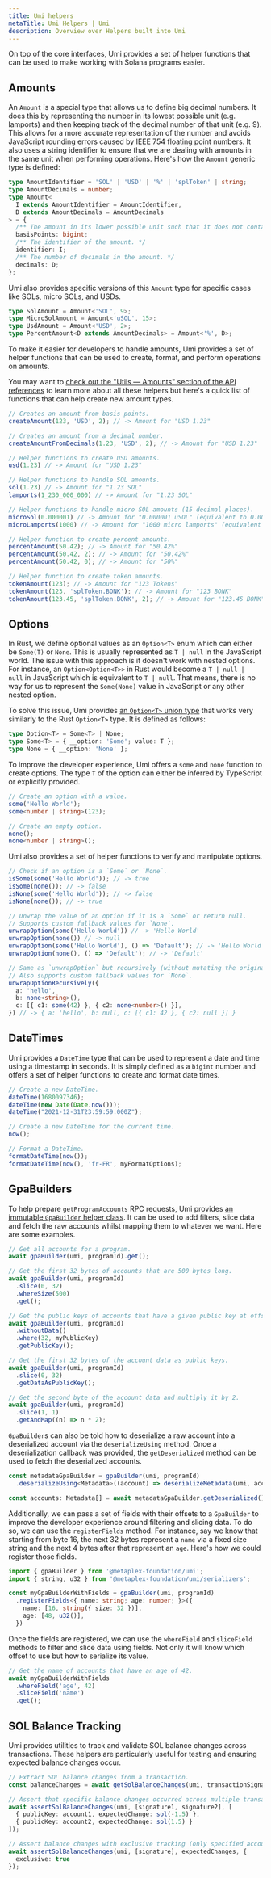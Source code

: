 ```yaml
---
title: Umi helpers
metaTitle: Umi Helpers | Umi
description: Overview over Helpers built into Umi
---
```

On top of the core interfaces, Umi provides a set of helper functions that can be used to make working with Solana programs easier.

## Amounts

An `Amount` is a special type that allows us to define big decimal numbers. It does this by representing the number in its lowest possible unit (e.g. lamports) and then keeping track of the decimal number of that unit (e.g. 9). This allows for a more accurate representation of the number and avoids JavaScript rounding errors caused by IEEE 754 floating point numbers. It also uses a string identifier to ensure that we are dealing with amounts in the same unit when performing operations. Here's how the `Amount` generic type is defined:

```ts
type AmountIdentifier = 'SOL' | 'USD' | '%' | 'splToken' | string;
type AmountDecimals = number;
type Amount<
  I extends AmountIdentifier = AmountIdentifier,
  D extends AmountDecimals = AmountDecimals
> = {
  /** The amount in its lower possible unit such that it does not contain decimals. */
  basisPoints: bigint;
  /** The identifier of the amount. */
  identifier: I;
  /** The number of decimals in the amount. */
  decimals: D;
};
```

Umi also provides specific versions of this `Amount` type for specific cases like SOLs, micro SOLs, and USDs.

```ts
type SolAmount = Amount<'SOL', 9>;
type MicroSolAmount = Amount<'uSOL', 15>;
type UsdAmount = Amount<'USD', 2>;
type PercentAmount<D extends AmountDecimals> = Amount<'%', D>;
```

To make it easier for developers to handle amounts, Umi provides a set of helper functions that can be used to create, format, and perform operations on amounts.

You may want to [check out the "Utils — Amounts" section of the API references](https://umi.typedoc.metaplex.com/modules/umi.html) to learn more about all these helpers but here's a quick list of functions that can help create new amount types.

```ts
// Creates an amount from basis points.
createAmount(123, 'USD', 2); // -> Amount for "USD 1.23"

// Creates an amount from a decimal number.
createAmountFromDecimals(1.23, 'USD', 2); // -> Amount for "USD 1.23"

// Helper functions to create USD amounts.
usd(1.23) // -> Amount for "USD 1.23"

// Helper functions to handle SOL amounts.
sol(1.23) // -> Amount for "1.23 SOL"
lamports(1_230_000_000) // -> Amount for "1.23 SOL"

// Helper functions to handle micro SOL amounts (15 decimal places).
microSol(0.000001) // -> Amount for "0.000001 uSOL" (equivalent to 0.000000000001 SOL)
microLamports(1000) // -> Amount for "1000 micro lamports" (equivalent to 0.000000001 SOL)

// Helper function to create percent amounts.
percentAmount(50.42); // -> Amount for "50.42%"
percentAmount(50.42, 2); // -> Amount for "50.42%"
percentAmount(50.42, 0); // -> Amount for "50%"

// Helper function to create token amounts.
tokenAmount(123); // -> Amount for "123 Tokens"
tokenAmount(123, 'splToken.BONK'); // -> Amount for "123 BONK"
tokenAmount(123.45, 'splToken.BONK', 2); // -> Amount for "123.45 BONK"
```

## Options

In Rust, we define optional values as an `Option<T>` enum which can either be `Some(T)` or `None`. This is usually represented as `T | null` in the JavaScript world. The issue with this approach is it doesn't work with nested options. For instance, an `Option<Option<T>>` in Rust would become a `T | null | null` in JavaScript which is equivalent to `T | null`. That means, there is no way for us to represent the `Some(None)` value in JavaScript or any other nested option.

To solve this issue, Umi provides [an `Option<T>` union type](https://umi.typedoc.metaplex.com/types/umi.Option.html) that works very similarly to the Rust `Option<T>` type. It is defined as follows:

```ts
type Option<T> = Some<T> | None;
type Some<T> = { __option: 'Some'; value: T };
type None = { __option: 'None' };
```

To improve the developer experience, Umi offers a `some` and `none` function to create options. The type `T` of the option can either be inferred by TypeScript or explicitly provided.

```ts
// Create an option with a value.
some('Hello World');
some<number | string>(123);

// Create an empty option.
none();
none<number | string>();
```

Umi also provides a set of helper functions to verify and manipulate options.

```ts
// Check if an option is a `Some` or `None`.
isSome(some('Hello World')); // -> true
isSome(none()); // -> false
isNone(some('Hello World')); // -> false
isNone(none()); // -> true

// Unwrap the value of an option if it is a `Some` or return null.
// Supports custom fallback values for `None`.
unwrapOption(some('Hello World')) // -> 'Hello World'
unwrapOption(none()) // -> null
unwrapOption(some('Hello World'), () => 'Default'); // -> 'Hello World'
unwrapOption(none(), () => 'Default'); // -> 'Default'

// Same as `unwrapOption` but recursively (without mutating the original object/array).
// Also supports custom fallback values for `None`.
unwrapOptionRecursively({
  a: 'hello',
  b: none<string>(),
  c: [{ c1: some(42) }, { c2: none<number>() }],
}) // -> { a: 'hello', b: null, c: [{ c1: 42 }, { c2: null }] }
```

## DateTimes

Umi provides a `DateTime` type that can be used to represent a date and time using a timestamp in seconds. It is simply defined as a `bigint` number and offers a set of helper functions to create and format date times.

```ts
// Create a new DateTime.
dateTime(1680097346);
dateTime(new Date(Date.now()));
dateTime("2021-12-31T23:59:59.000Z");

// Create a new DateTime for the current time.
now();

// Format a DateTime.
formatDateTime(now());
formatDateTime(now(), 'fr-FR', myFormatOptions);
```

## GpaBuilders

To help prepare `getProgramAccounts` RPC requests, Umi provides [an immutable `GpaBuilder` helper class](https://umi.typedoc.metaplex.com/classes/umi.GpaBuilder.html). It can be used to add filters, slice data and fetch the raw accounts whilst mapping them to whatever we want. Here are some examples.

```ts
// Get all accounts for a program.
await gpaBuilder(umi, programId).get();

// Get the first 32 bytes of accounts that are 500 bytes long.
await gpaBuilder(umi, programId)
  .slice(0, 32)
  .whereSize(500)
  .get();

// Get the public keys of accounts that have a given public key at offset 32.
await gpaBuilder(umi, programId)
  .withoutData()
  .where(32, myPublicKey)
  .getPublicKey();

// Get the first 32 bytes of the account data as public keys.
await gpaBuilder(umi, programId)
  .slice(0, 32)
  .getDataAsPublicKey();

// Get the second byte of the account data and multiply it by 2.
await gpaBuilder(umi, programId)
  .slice(1, 1)
  .getAndMap((n) => n * 2);
```

`GpaBuilder`s can also be told how to deserialize a raw account into a deserialized account via the `deserializeUsing` method. Once a deserialization callback was provided, the `getDeserialized` method can be used to fetch the deserialized accounts.

```ts
const metadataGpaBuilder = gpaBuilder(umi, programId)
  .deserializeUsing<Metadata>((account) => deserializeMetadata(umi, account));

const accounts: Metadata[] = await metadataGpaBuilder.getDeserialized();
```

Additionally, we can pass a set of fields with their offsets to a `GpaBuilder` to improve the developer experience around filtering and slicing data. To do so, we can use the `registerFields` method. For instance, say we know that starting from byte 16, the next 32 bytes represent a `name` via a fixed size string and the next 4 bytes after that represent an `age`. Here's how we could register those fields.

```ts
import { gpaBuilder } from '@metaplex-foundation/umi';
import { string, u32 } from '@metaplex-foundation/umi/serializers';

const myGpaBuilderWithFields = gpaBuilder(umi, programId)
  .registerFields<{ name: string; age: number; }>({
    name: [16, string({ size: 32 })],
    age: [48, u32()],
  })
```

Once the fields are registered, we can use the `whereField` and `sliceField` methods to filter and slice data using fields. Not only it will know which offset to use but how to serialize its value.

```ts
// Get the name of accounts that have an age of 42.
await myGpaBuilderWithFields
  .whereField('age', 42)
  .sliceField('name')
  .get();
```

## SOL Balance Tracking

Umi provides utilities to track and validate SOL balance changes across transactions. These helpers are particularly useful for testing and ensuring expected balance changes occur.

```ts
// Extract SOL balance changes from a transaction.
const balanceChanges = await getSolBalanceChanges(umi, transactionSignature);

// Assert that specific balance changes occurred across multiple transactions.
await assertSolBalanceChanges(umi, [signature1, signature2], [
  { publicKey: account1, expectedChange: sol(-1.5) },
  { publicKey: account2, expectedChange: sol(1.5) }
]);

// Assert balance changes with exclusive tracking (only specified accounts should change).
await assertSolBalanceChanges(umi, [signature], expectedChanges, {
  exclusive: true
});
```
